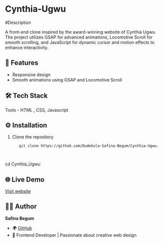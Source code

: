 # Cynthia-Ugwu 


#Description

A front-end clone inspired by the award-winning website of Cynthia Ugwu. The project utilizes GSAP for advanced animations, Locomotive Scroll for smooth scrolling, and JavaScript for dynamic cursor and motion effects to enhance interactivity.

## 🚀 Features

- Responsive design
- Smooth animations using GSAP and Locomotive Scroll

## 🛠️ Tech Stack

Tools - HTML , CSS, Javascript

## ⚙️ Installation

1. Clone the repository  
   ```bash
      git clone https://github.com/Dudekula-Safina-Begum/Cynthia-Ugwu.git

 
cd Cynthia_Ugwu


## 🌐 Live Demo
[Visit website](https://Dudekula-Safina-Begum.github.io/Cynthia-Ugwu/)


## 👩‍💻 Author
**Safina Begum**  
- 🌍 [GitHub](https://github.com/Dudekula-Safina-Begum)  
- 💼 Frontend Developer | Passionate about creative web design
